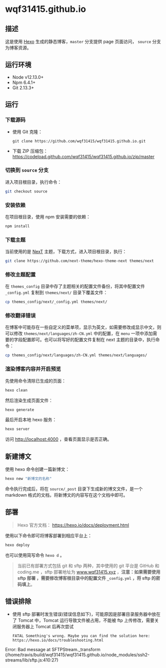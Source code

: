 # wqf31415.github.io

## 描述
这是使用 [Hexo](https://hexo.io/zh-cn/) 生成的静态博客，`master` 分支提供 page 页面访问， `source` 分支为博客资源。

## 运行环境
- Node v12.13.0+
- Npm 6.4.1+
- Git 2.13.3+

## 运行

### 下载源码
- 使用 Git 克隆：
  ```
  git clone https://github.com/wqf31415/wqf31415.github.io.git
  ```

- 下载 ZIP 压缩包：
  <https://codeload.github.com/wqf31415/wqf31415.github.io/zip/master>

### 切换到 `source` 分支
进入项目根目录，执行命令：
```bash
git checkout source
```

### 安装依赖
在项目根目录，使用 npm 安装需要的依赖：
```bash
npm install
```

### 下载主题
当前使用的是 [NexT](https://theme-next.org) 主题，下载方式，进入项目根目录，执行：

```bash
git clone https://github.com/next-theme/hexo-theme-next themes/next
```

### 修改主题配置
在 `themes_config` 目录中存了主题相关的配置文件备份，将其中配置文件 `_config.yml` 复制到 `themes/next/` 目录下覆盖文件：
```bash
cp themes_config/next/_config.yml themes/next/
```
### 修改翻译错误
在博客中可能存在一些自定义的菜单项，显示为英文，如需要修改成显示中文，则可以修改 `themes/next/languages/zh-CN.yml` 中的配置，在 `menu` 一项中添加需要的字段配置即可。也可以将写好的配置文件复制在 next 主题的目录中，执行命令：

```bash
cp themes_config/next/languages/zh-CN.yml themes/next/languages/
```

### 渲染博客内容并开启预览
先使用命令清除已生成的页面：
```bash
hexo clean
```

然后渲染生成页面文件：
```bash
hexo generate
```

最后开启本地 hexo 服务：
```bash
hexo server
```

访问 <http://localhost:4000> ，查看页面显示是否正确。

## 新建博文

使用 hexo 命令创建一篇新博文：

```bash
hexo new "新博文的名称"
```

命令执行完成后，将在 `source/_post` 目录下生成新的博文文件，是一个 markdown 格式的文档，将新博文的内容写在这个文档中即可。

## 部署

> Hexo 官方文档： <https://hexo.io/docs/deployment.html> 

使用以下命令即可将博客部署到相应平台上：

```bash
hexo deploy
```

也可以使用简写命令 `hexo d` 。

> 当前已有部署方式包括 git 和 sftp 两种，其中使用的 git 平台是 GitHub 和 coding.me ，sftp 部署地址为 www.wqf31415.xyz ，**注意：如果需要使用 sftp 部署 ，需要修改博客根目录中的配置文件 `_config.yml` ，将 sftp 的密码填上**。


## 错误排除
- 使用 sftp 部署时发生错误(错误信息如下)，可能原因是部署目录服务器中放在了 Tomcat 中，Tomcat 运行导致文件被占用，不能被 ftp 上传修改，需要关闭服务器上 Tomcat 后再次尝试
  ```
  FATAL Something's wrong. Maybe you can find the solution here: https://hexo.io/docs/troubleshooting.html
Error: Bad message
    at SFTPStream._transform (/home/travis/build/wqf31415/wqf31415.github.io/node_modules/ssh2-streams/lib/sftp.js:410:27)
  ```
